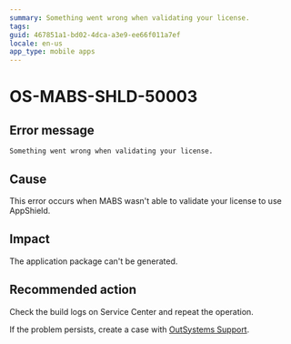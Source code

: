 ```yaml
---
summary: Something went wrong when validating your license.
tags:
guid: 467851a1-bd02-4dca-a3e9-ee66f011a7ef
locale: en-us
app_type: mobile apps
---
```


# OS-MABS-SHLD-50003
## Error message

`Something went wrong when validating your license.`

## Cause

This error occurs when MABS wasn't able to validate your license to use AppShield.
## Impact

The application package can't be generated.

## Recommended action

Check the build logs on Service Center and repeat the operation.

If the problem persists, create a case with [OutSystems Support](https://success.outsystems.com/Support).
